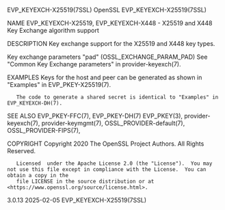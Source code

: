 EVP_KEYEXCH-X25519(7SSL)						    OpenSSL						      EVP_KEYEXCH-X25519(7SSL)

NAME
       EVP_KEYEXCH-X25519, EVP_KEYEXCH-X448 - X25519 and X448 Key Exchange algorithm support

DESCRIPTION
       Key exchange support for the X25519 and X448 key types.

   Key exchange parameters
       "pad" (OSSL_EXCHANGE_PARAM_PAD) <unsigned integer>
	   See "Common Key Exchange parameters" in provider-keyexch(7).

EXAMPLES
       Keys for the host and peer can be generated as shown in "Examples" in EVP_PKEY-X25519(7).

       The code to generate a shared secret is identical to "Examples" in EVP_KEYEXCH-DH(7).

SEE ALSO
       EVP_PKEY-FFC(7), EVP_PKEY-DH(7) EVP_PKEY(3), provider-keyexch(7), provider-keymgmt(7), OSSL_PROVIDER-default(7), OSSL_PROVIDER-FIPS(7),

COPYRIGHT
       Copyright 2020 The OpenSSL Project Authors. All Rights Reserved.

       Licensed	 under the Apache License 2.0 (the "License").	You may not use this file except in compliance with the License.  You can obtain a copy in the
       file LICENSE in the source distribution or at <https://www.openssl.org/source/license.html>.

3.0.13									  2025-02-05						      EVP_KEYEXCH-X25519(7SSL)
